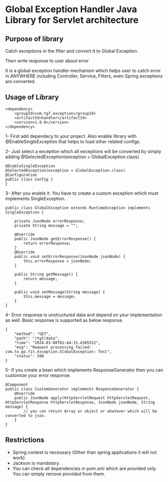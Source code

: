 # Global Exception Handler Java Library for Servlet architecture

## Purpose of library

Catch exceptions in the filter and convert it to Global Exception.

Then write response to user about error

It is a global exception handler mechanism which helps user to catch error in ANYWHERE including Controller, Service, Filters, even Spring exceptions are converted.

## Usage of Library

```
<dependency>
    <groupId>com.tgf.exception</groupId>
    <artifactId>handler</artifactId>
    <version>1.0.0</version>
</dependency>
```

1- First add dependecy to your project. Also enable library with @EnableSingleException that helps to load other related configs.

2- Just select a exception which all exceptions will be converted by simply adding @SelectedException(exception = GlobalException.class)

```
@EnableSingleException
@SelectedException(exception = GlobalException.class)
@Configuration
public class Config {
}
```

3- After you enable it. You have to create a custom exception which must implements SingleException.

```
public class GlobalException extends RuntimeException implements SingleException {

    private JsonNode errorResponse;
    private String message = "";
    
    @Override
    public JsonNode getErrorResponse() {
        return errorResponse;
    }
    @Override
    public void setErrorResponse(JsonNode jsonNode) {
        this.errorResponse = jsonNode;
    }
    
    public String getMessage() {
        return message;
    }
    
    public void setMessage(String message) {
        this.message = message;
    }
}
```

4- Error response is unstructured data and depend on your implementation as well. Basic response is supported as below response.

```
{
    "method": "GET",
    "path": "/tgf/data",
    "time": "2024-03-08T01:44:15.4385552",
    "msg": "Request processing failed: com.to.go.fit.exception.GlobalException: Test",
    "status": 500
}
```

 5- If you create a bean which implements ResponseGenerator then you can customize your error response.
 
```
@Component
public class CustomGenerator implements ResponseGenerator {
    @Override
    public JsonNode apply(HttpServletRequest httpServletRequest, HttpServletResponse httpServletResponse, JsonNode jsonNode, String message) {
        // you can return Array or object or whatever which will be converted to json.
    }
}
```

## Restrictions

* Spring context is necessary (Other than spring applications it will not work)
* Jackson is mandotary.
* You can check all dependencies in pom.xml which are provided only. You can simply remove provided from them.





